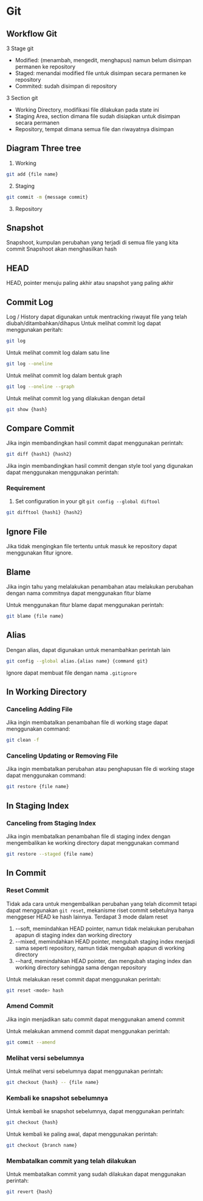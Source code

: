 # Git

## Workflow Git

3 Stage git
- Modified: (menambah, mengedit, menghapus) namun belum disimpan permanen ke repository
- Staged: menandai modified file untuk disimpan secara permanen ke repository
- Commited: sudah disimpan di repository

3 Section git
- Working Directory, modifikasi file dilakukan pada state ini
- Staging Area, section dimana file sudah disiapkan untuk disimpan secara permanen
- Repository, tempat dimana semua file dan riwayatnya disimpan

## Diagram Three tree
1. Working
```bash
git add {file name}
```
2. Staging
```bash
git commit -m {message commit}
```
3. Repository

## Snapshot
Snapshoot, kumpulan perubahan yang terjadi di semua file yang kita commit
Snapshoot akan menghasilkan hash

## HEAD
HEAD, pointer menuju paling akhir atau snapshot yang paling akhir

## Commit Log
Log / History dapat digunakan untuk mentracking riwayat file yang telah diubah/ditambahkan/dihapus
Untuk melihat commit log dapat menggunakan peritah:
```bash
git log
```
Untuk melihat commit log dalam satu line
```bash
git log --oneline
```
Untuk melihat commit log dalam bentuk graph
```bash
git log --oneline --graph
```
Untuk melihat commit log yang dilakukan dengan detail
```bash
git show {hash}
```

## Compare Commit
Jika ingin membandingkan hasil commit dapat menggunakan perintah:
```bash
git diff {hash1} {hash2}
```
Jika ingin membandingkan hasil commit dengan style tool yang digunakan dapat menggunakan menggunakan perintah:
### Requirement
1. Set configuration in your git ```git config --global diftool```
```bash
git difftool {hash1} {hash2}
```

## Ignore File
Jika tidak mengingkan file tertentu untuk masuk ke repository dapat menggunakan fitur ignore.

## Blame
Jika ingin tahu yang melalakukan penambahan atau melakukan perubahan dengan nama commitnya dapat menggunakan fitur blame

Untuk menggunakan fitur blame dapat menggunakan perintah:
```bash
git blame {file name}
```

## Alias
Dengan alias, dapat digunakan untuk menambahkan perintah lain

```bash
git config --global alias.{alias name} {command git}
```

Ignore dapat membuat file dengan nama ```.gitignore```

## In Working Directory

### Canceling Adding File 
Jika ingin membatalkan penambahan file di working stage dapat menggunakan command:
```bash
git clean -f
```

### Canceling Updating or Removing File
Jika ingin membatalkan perubahan atau penghapusan file di working stage dapat menggunakan command:
```bash
git restore {file name}
```

## In Staging Index

### Canceling from Staging Index
Jika ingin membatalkan penambahan file di staging index dengan mengembalikan ke working directory dapat menggunakan command
```bash
git restore --staged {file name}
```

## In Commit

### Reset Commit
Tidak ada cara untuk mengembalikan perubahan yang telah dicommit tetapi dapat menggunakan ```git reset```, mekanisme riset commit sebetulnya hanya menggeser HEAD ke hash lainnya.
Terdapat 3 mode dalam reset
1. --soft, memindahkan HEAD pointer, namun tidak melakukan perubahan apapun di staging index dan working directory
2. --mixed, memindahkan HEAD pointer, mengubah staging index menjadi sama seperti repository, namun tidak mengubah apapun di working directory
3. --hard, memindahkan HEAD pointer, dan mengubah staging index dan working directory sehingga sama dengan repository

Untuk melakukan reset commit dapat menggunakan perintah:
```bash
git reset <mode> hash
```

### Amend Commit
Jika ingin menjadikan satu commit dapat menggunakan amend commit

Untuk melakukan ammend commit dapat menggunakan perintah:
```bash
git commit --amend
```

### Melihat versi sebelumnya
Untuk melihat versi sebelumnya dapat menggunakan perintah:

```bash
git checkout {hash} -- {file name}
```

### Kembali ke snapshot sebelumnya
Untuk kembali ke snapshot sebelumnya, dapat menggunakan perintah:
```bash
git checkout {hash}
```
Untuk kembali ke paling awal, dapat menggunakan perintah:
```bash
git checkout {branch name}
```

### Membatalkan commit yang telah dilakukan
Untuk membatalkan commit yang sudah dilakukan dapat menggunakan perintah:
```bash
git revert {hash}
```
